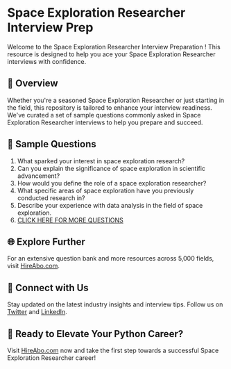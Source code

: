 # Space Exploration Researcher Interview Prep

Welcome to the Space Exploration Researcher Interview Preparation ! This resource is designed to help you ace your Space Exploration Researcher interviews with confidence.

## 🚀 Overview

Whether you're a seasoned Space Exploration Researcher or just starting in the field, this repository is tailored to enhance your interview readiness. We've curated a set of sample questions commonly asked in Space Exploration Researcher interviews to help you prepare and succeed.

## 📝 Sample Questions

1. What sparked your interest in space exploration research?
2. Can you explain the significance of space exploration in scientific advancement?
3. How would you define the role of a space exploration researcher?
4. What specific areas of space exploration have you previously conducted research in?
5. Describe your experience with data analysis in the field of space exploration.
6. [CLICK HERE FOR MORE QUESTIONS](https://hireabo.com/job/5_4_11/Space%20Exploration%20Researcher)

## 🌐 Explore Further

For an extensive question bank and more resources across 5,000 fields, visit [HireAbo.com](https://www.hireabo.com).

## 📱 Connect with Us

Stay updated on the latest industry insights and interview tips. Follow us on [Twitter](https://twitter.com/hireabo) and [LinkedIn](https://www.linkedin.com/in/hire-abo-3609972a8/).

## 🚀 Ready to Elevate Your Python Career?

Visit [HireAbo.com](https://www.hireabo.com) now and take the first step towards a successful Space Exploration Researcher career!
